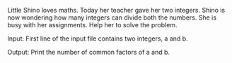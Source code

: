 Little Shino loves maths. Today her teacher gave her two integers. Shino is now wondering how many integers can divide both the numbers. She is busy with her assignments. Help her to solve the problem.

Input:
First line of the input file contains two integers, a and b.

Output:
Print the number of common factors of a and b.

